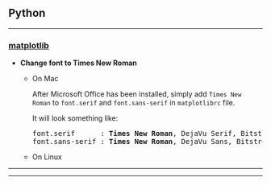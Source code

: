 ## Python

--------
### [matplotlib](https://matplotlib.org/)

- __Change font to Times New Roman__

  - On Mac

    After Microsoft Office has been installed, simply add `Times New Roman`
    to `font.serif` and `font.sans-serif` in `matplotlibrc` file.

    It will look something like:
    <pre>
    font.serif      : <b>Times New Roman</b>, DejaVu Serif, Bitstream Vera Serif ...
    font.sans-serif : <b>Times New Roman</b>, DejaVu Sans, Bitstream Vera Sans ...
    </pre>


  - On Linux

--------
--------
